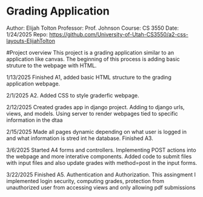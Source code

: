 # **Grading Application**

Author: Elijah Tolton
Professor: Prof. Johnson
Course: CS 3550
Date: 1/24/2025
Repo: https://github.com/University-of-Utah-CS3550/a2-css-layouts-ElijahTolton

#Project overview
This project is a grading application similar to an application like
canvas. The beginning of this process is adding basic struture to the webpage
with HTML.

1/13/2025
Finished A1, added basic HTML structure to the grading
application webpage.

2/1/2025
A2. Added CSS to style graderfic webpage.

2/12/2025
Created grades app in django project. Adding to django urls, views, and models.
Using server to render webpages tied to specific information in the dtaa

2/15/2025
Made all pages dynamic depending on what user is logged in and what
information is stred int he database. Finished A3.

3/6/2025
Started A4 forms and controllers. Implementing POST actions into the webpage and
more interative components. Added code to submit files with input files and also update
grades with method=post in the input forms.

3/22/2025
Finished A5. Authentication and Authorization. This assingment I implemented login security,
computing grades, protection from unauthorized user from accessing views and only
allowing pdf submissions